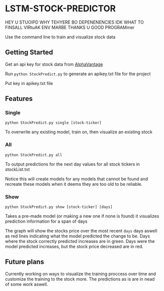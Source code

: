 
# LSTM-STOCK-PREDICTOR


HEY U STUOIPD WHY TEHYERE BO DEPENENENCIES IDK WHAT TO FINSALL VIRtuAK ENV MARBE THANKS U GOOD PROGRAMmer  

Use the command line to train and visualize stock data

  

## Getting Started

Get an api key for stock data from [AlphaVantage](https://www.alphavantage.co/)

Run `python StockPredict.py` to generate an apikey.txt file for the project

Put key in apikey.txt file

## Features

### Single

`python StockPredict.py single [stock-ticker]`

To overwrite any existing model, train on, then visualize an existing stock


### All
`python StockPredict.py all`

To output predictions for the next day values for all stock tickers in stockList.txt


Notice this will create models for any models that cannot be found and recreate these models when it deems they are too old to be reliable.

### Show

`python StockPredict.py show [stock-ticker] [days]`

Takes a pre-made model (or making a new one if none is found) it visualizes prediction information for a span of days

The graph will show the stocks price over the most recent `days` days aswell as red lines indicating what the model predicted the change to be. Days where the stock correctly predicted increases are in green. Days were the model predicted increases, but the stock price decreased are in red.

## Future plans

Currently working on ways to visualize the training proccess over time and customize the training to the stock more. The predictions as is are  in nead of some work aswell.
